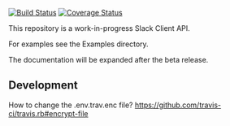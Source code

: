 [![Build Status](https://travis-ci.com/matthijsthoolen/Slacky.svg?branch=master)](https://travis-ci.com/matthijsthoolen/Slacky) [![Coverage Status](https://coveralls.io/repos/github/matthijsthoolen/Slacky/badge.svg?branch=master)](https://coveralls.io/github/matthijsthoolen/Slacky?branch=master)

This repository is a work-in-progress Slack Client API. 

For examples see the Examples directory.

The documentation will be expanded after the beta release.

## Development

How to change the .env.trav.enc file? https://github.com/travis-ci/travis.rb#encrypt-file
